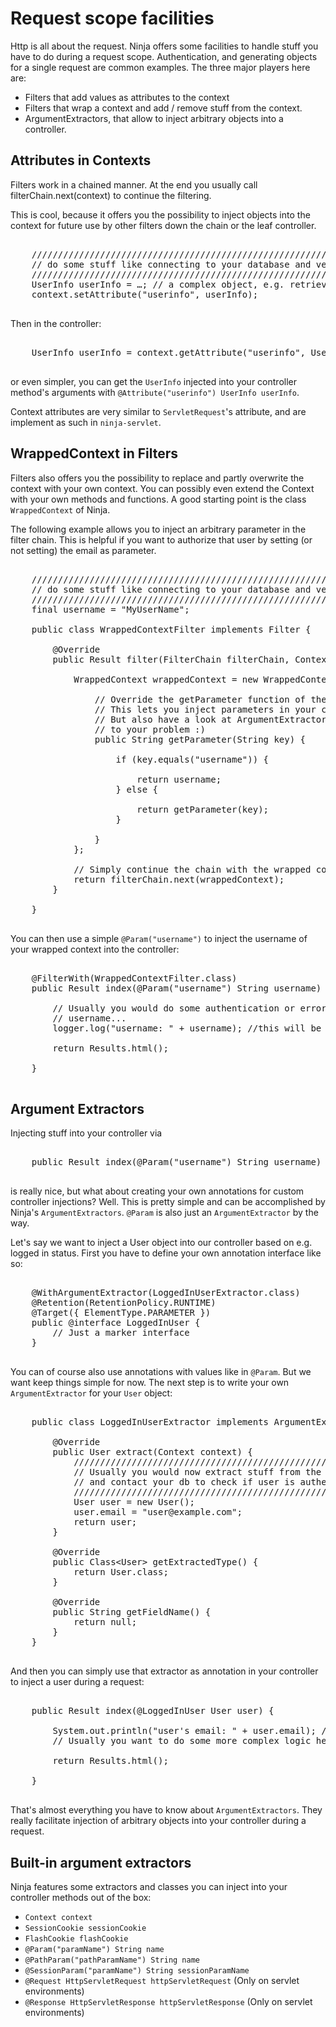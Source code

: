 Request scope facilities
========================

Http is all about the request. Ninja offers some facilities to handle stuff you have to
do during a request scope. Authentication, and generating objects for a single request are
common examples. The three major players here are:

 * Filters that add values as attributes to the context
 * Filters that wrap a context and add / remove stuff from the context.
 * ArgumentExtractors, that allow to inject arbitrary objects into a controller.

Attributes in Contexts
----------------------

Filters work in a chained manner. At the end you usually call filterChain.next(context) to continue
the filtering.

This is cool, because it offers you the possibility to inject objects into the context for future
use by other filters down the chain or the leaf controller.

<pre class="prettyprint">

    //////////////////////////////////////////////////////////////////////////
    // do some stuff like connecting to your database and verifying the user.
    //////////////////////////////////////////////////////////////////////////
    UserInfo userInfo = …; // a complex object, e.g. retrieved from database
    context.setAttribute("userinfo", userInfo);
    
</pre>

Then in the controller:

<pre class="prettyprint">

    UserInfo userInfo = context.getAttribute("userinfo", UserInfo.class);
    
</pre>

or even simpler, you can get the `UserInfo` injected into your controller method's arguments with
`@Attribute("userinfo") UserInfo userInfo`.

Context attributes are very similar to `ServletRequest`'s attribute, and are implement as such in
`ninja-servlet`.


WrappedContext in Filters
-------------------------

Filters also offers you the possibility to replace and partly overwrite the context
with your own context. You can possibly even extend the Context with your own methods and
functions. A good starting point is the class `WrappedContext` of Ninja.

The following example allows you to inject an arbitrary parameter in the filter chain. This is helpful
if you want to authorize that user by setting (or not setting) the email as parameter.


<pre class="prettyprint">

    //////////////////////////////////////////////////////////////////////////
    // do some stuff like connecting to your database and verifying the user.
    //////////////////////////////////////////////////////////////////////////
    final username = "MyUserName";

    public class WrappedContextFilter implements Filter {

        @Override
        public Result filter(FilterChain filterChain, Context context) {
        
            WrappedContext wrappedContext = new WrappedContext(context) {
            
                // Override the getParameter function of the context.
                // This lets you inject parameters in your controller via @Param("username")
                // But also have a look at ArgumentExtractors. Maybe they are a cleaner solution
                // to your problem :)
                public String getParameter(String key) {
                
                    if (key.equals("username")) {
                    
                        return username;
                    } else {
                    
                        return getParameter(key);
                    }
                
                }            
            };
        
            // Simply continue the chain with the wrapped context
            return filterChain.next(wrappedContext);
        }
  
    }
    
</pre>



You can then use a simple `@Param("username")` to inject the username of your wrapped context into the controller:

<pre class="prettyprint">

    @FilterWith(WrappedContextFilter.class)
    public Result index(@Param("username") String username) {
    
        // Usually you would do some authentication or error handling with
        // username...
        logger.log("username: " + username); //this will be MyUserName

        return Results.html();

    }
    
</pre>    



Argument Extractors
-------------------

Injecting stuff into your controller via 

<pre class="prettyprint">

    public Result index(@Param("username") String username) { ... }
    
</pre>

is really nice, but what about creating your own annotations for custom controller injections? 
Well. This is pretty simple and can be accomplished by Ninja's `ArgumentExtractors`. `@Param` is also
just an `ArgumentExtractor` by the way.

Let's say we want to inject a User object into our controller based on e.g. logged in status. 
First you have to define your own annotation interface like so:

<pre class="prettyprint">

    @WithArgumentExtractor(LoggedInUserExtractor.class)
    @Retention(RetentionPolicy.RUNTIME)
    @Target({ ElementType.PARAMETER })
    public @interface LoggedInUser {
        // Just a marker interface
    }
    
</pre>

You can of course also use annotations with values like in `@Param`. But we want keep things simple for now.
The next step is to write your own `ArgumentExtractor` for your `User` object:

<pre class="prettyprint">

    public class LoggedInUserExtractor implements ArgumentExtractor&#60;User&#62; {

        @Override
        public User extract(Context context) {                    
            //////////////////////////////////////////////////////////////////
            // Usually you would now extract stuff from the context
            // and contact your db to check if user is authenticated or so...        
            ///////////////////////////////////////////////////////////////////
            User user = new User();
            user.email = "user@example.com";
            return user;
        }

        @Override
        public Class&#60;User&#62; getExtractedType() {
            return User.class;
        }

        @Override
        public String getFieldName() {
            return null;
        }
    }
    
</pre>

And then you can simply use that extractor as annotation in your controller to inject a user during a request:

<pre class="prettyprint">

    public Result index(@LoggedInUser User user) {
    
        System.out.println("user's email: " + user.email); //will be user@example.com
        // Usually you want to do some more complex logic here...

        return Results.html();

    }
    
</pre>


That's almost everything you have to know about `ArgumentExtractors`. They really facilitate injection of arbitrary objects into
your controller during a request.


Built-in argument extractors
----------------------------

Ninja features some extractors and classes you can inject into your
controller methods out of the box:

 * <code>Context context</code>
 * <code>SessionCookie sessionCookie</code>
 * <code>FlashCookie flashCookie</code>
 * <code>@Param("paramName") String name</code>
 * <code>@PathParam("pathParamName") String name</code>
 * <code>@SessionParam("paramName") String sessionParamName</code>
 * <code>@Request HttpServletRequest httpServletRequest</code> (Only on servlet environments)
 * <code>@Response HttpServletResponse httpServletResponse</code> (Only on servlet environments)
 


